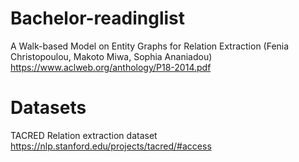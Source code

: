 # Bachelor-readinglist

A Walk-based Model on Entity Graphs for Relation Extraction (Fenia Christopoulou, Makoto Miwa, Sophia Ananiadou)
https://www.aclweb.org/anthology/P18-2014.pdf


# Datasets 
TACRED Relation extraction dataset
https://nlp.stanford.edu/projects/tacred/#access

